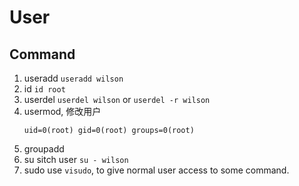 # User

## Command

1. useradd
    `useradd wilson`
2. id
    `id root`
3. userdel
    `userdel wilson` or `userdel -r wilson `
4. usermod, 修改用户
    ```
    uid=0(root) gid=0(root) groups=0(root)
    ```
5. groupadd
6. su sitch user
    `su - wilson`
7. sudo
    use `visudo`, to give normal user access to some command.


